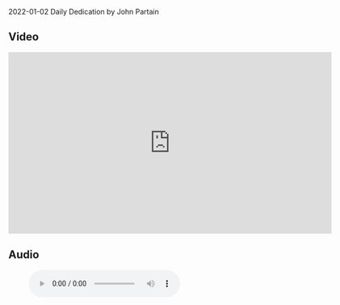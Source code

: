 2022-01-02 Daily Dedication by John Partain

## Video

<iframe src="https://player.vimeo.com/video/663164625?h=36bf2ba197&title=0&byline=0" width="640" height="360" frameborder="0" allow="autoplay; fullscreen; picture-in-picture" allowfullscreen></iframe>

## Audio

<figure class="wp-block-audio"><audio controls src=""></audio></figure>

